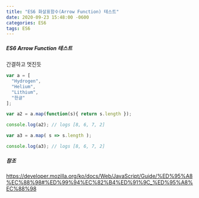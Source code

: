 ```yaml
---
title: "ES6 화살표함수(Arrow Function) 테스트"
date: 2020-09-23 15:48:00 -0600
categories: ES6
tags: ES6
---
```


##### ES6 Arrow Function 테스트
간결하고 멋진듯

```javascript
var a = [
  "Hydrogen",
  "Helium",
  "Lithium",
  "한글"
];

var a2 = a.map(function(s){ return s.length });

console.log(a2); // logs [8, 6, 7, 2]

var a3 = a.map( s => s.length );

console.log(a3); // logs [8, 6, 7, 2]
```

##### 참조
<https://developer.mozilla.org/ko/docs/Web/JavaScript/Guide/%ED%95%A8%EC%88%98#%ED%99%94%EC%82%B4%ED%91%9C_%ED%95%A8%EC%88%98>
